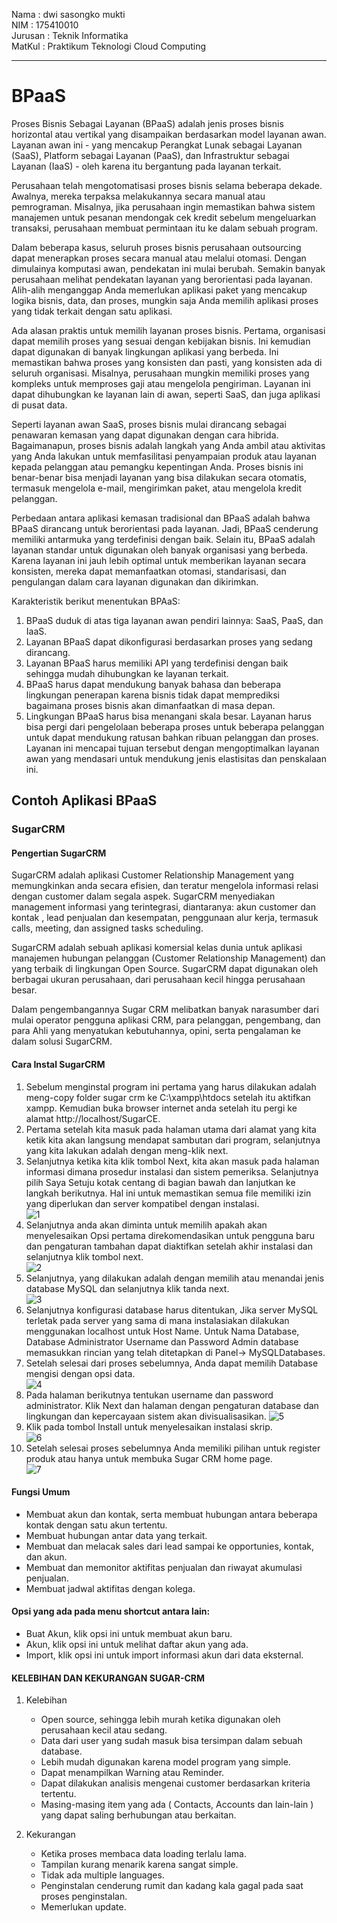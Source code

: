 Nama    : dwi sasongko mukti  
NIM     : 175410010  
Jurusan : Teknik Informatika  
MatKul  : Praktikum Teknologi Cloud Computing 
***********

# BPaaS  
Proses Bisnis Sebagai Layanan (BPaaS) adalah jenis proses bisnis horizontal atau vertikal yang disampaikan berdasarkan model layanan awan. Layanan awan ini - yang mencakup Perangkat Lunak sebagai Layanan (SaaS), Platform sebagai Layanan (PaaS), dan Infrastruktur sebagai Layanan (IaaS) - oleh karena itu bergantung pada layanan terkait.  

Perusahaan telah mengotomatisasi proses bisnis selama beberapa dekade. Awalnya, mereka terpaksa melakukannya secara manual atau pemrograman. Misalnya, jika perusahaan ingin memastikan bahwa sistem manajemen untuk pesanan mendongak cek kredit sebelum mengeluarkan transaksi, perusahaan membuat permintaan itu ke dalam sebuah program.  

Dalam beberapa kasus, seluruh proses bisnis perusahaan outsourcing dapat menerapkan proses secara manual atau melalui otomasi. Dengan dimulainya komputasi awan, pendekatan ini mulai berubah. Semakin banyak perusahaan melihat pendekatan layanan yang berorientasi pada layanan. Alih-alih menganggap Anda memerlukan aplikasi paket yang mencakup logika bisnis, data, dan proses, mungkin saja Anda memilih aplikasi proses yang tidak terkait dengan satu aplikasi.  

Ada alasan praktis untuk memilih layanan proses bisnis. Pertama, organisasi dapat memilih proses yang sesuai dengan kebijakan bisnis. Ini kemudian dapat digunakan di banyak lingkungan aplikasi yang berbeda. Ini memastikan bahwa proses yang konsisten dan pasti, yang konsisten ada di seluruh organisasi. Misalnya, perusahaan mungkin memiliki proses yang kompleks untuk memproses gaji atau mengelola pengiriman. Layanan ini dapat dihubungkan ke layanan lain di awan, seperti SaaS, dan juga aplikasi di pusat data.  

Seperti layanan awan SaaS, proses bisnis mulai dirancang sebagai penawaran kemasan yang dapat digunakan dengan cara hibrida. Bagaimanapun, proses bisnis adalah langkah yang Anda ambil atau aktivitas yang Anda lakukan untuk memfasilitasi penyampaian produk atau layanan kepada pelanggan atau pemangku kepentingan Anda. Proses bisnis ini benar-benar bisa menjadi layanan yang bisa dilakukan secara otomatis, termasuk mengelola e-mail, mengirimkan paket, atau mengelola kredit pelanggan.  

Perbedaan antara aplikasi kemasan tradisional dan BPaaS adalah bahwa BPaaS dirancang untuk berorientasi pada layanan. Jadi, BPaaS cenderung memiliki antarmuka yang terdefinisi dengan baik. Selain itu, BPaaS adalah layanan standar untuk digunakan oleh banyak organisasi yang berbeda. Karena layanan ini jauh lebih optimal untuk memberikan layanan secara konsisten, mereka dapat memanfaatkan otomasi, standarisasi, dan pengulangan dalam cara layanan digunakan dan dikirimkan.  

Karakteristik berikut menentukan BPAaS:  
1. BPaaS duduk di atas tiga layanan awan pendiri lainnya: SaaS, PaaS, dan IaaS.  
2. Layanan BPaaS dapat dikonfigurasi berdasarkan proses yang sedang dirancang.  
3. Layanan BPaaS harus memiliki API yang terdefinisi dengan baik sehingga mudah dihubungkan ke layanan terkait.  
4. BPaaS harus dapat mendukung banyak bahasa dan beberapa lingkungan penerapan karena bisnis tidak dapat memprediksi bagaimana proses bisnis akan dimanfaatkan di masa depan.  
5. Lingkungan BPaaS harus bisa menangani skala besar. Layanan harus bisa pergi dari pengelolaan beberapa proses untuk beberapa pelanggan untuk dapat mendukung ratusan bahkan ribuan pelanggan dan proses. Layanan ini mencapai tujuan tersebut dengan mengoptimalkan layanan awan yang mendasari untuk mendukung jenis elastisitas dan penskalaan ini.  

## Contoh Aplikasi BPaaS  
### SugarCRM  

#### Pengertian SugarCRM  

SugarCRM adalah aplikasi Customer Relationship Management yang memungkinkan anda secara efisien, dan teratur mengelola informasi relasi dengan customer dalam segala aspek. SugarCRM menyediakan management informasi yang terintegrasi, diantaranya: akun customer dan kontak , lead penjualan dan kesempatan, penggunaan alur kerja, termasuk calls, meeting, dan assigned tasks scheduling.  

SugarCRM adalah sebuah aplikasi komersial kelas dunia untuk aplikasi manajemen hubungan pelanggan (Customer Relationship Management) dan yang terbaik di lingkungan Open Source. SugarCRM dapat digunakan oleh berbagai ukuran perusahaan, dari perusahaan kecil hingga perusahaan besar.  

Dalam pengembangannya Sugar CRM melibatkan banyak narasumber dari mulai operator pengguna aplikasi CRM, para pelanggan, pengembang, dan para Ahli yang menyatukan kebutuhannya, opini, serta pengalaman ke dalam solusi SugarCRM.  

#### Cara Instal SugarCRM  

1. Sebelum menginstal program ini pertama yang harus dilakukan adalah meng-copy folder sugar crm ke C:\xampp\htdocs setelah itu aktifkan xampp. Kemudian buka browser internet anda setelah itu pergi ke alamat http://localhost/SugarCE.  
2. Pertama setelah kita masuk pada halaman utama dari alamat yang kita ketik kita akan langsung mendapat sambutan dari program, selanjutnya yang kita lakukan adalah dengan meng-klik next.  
3. Selanjutnya ketika kita klik tombol Next, kita akan masuk pada halaman informasi dimana prosedur instalasi dan sistem pemeriksa. Selanjutnya pilih Saya Setuju kotak centang di bagian bawah dan lanjutkan ke langkah berikutnya. Hal ini untuk memastikan semua file memiliki izin yang diperlukan dan server kompatibel dengan instalasi.  
![1](image/1.jpg)  
4.  Selanjutnya anda akan diminta untuk memilih apakah akan menyelesaikan Opsi pertama direkomendasikan untuk pengguna baru dan pengaturan tambahan dapat diaktifkan setelah akhir instalasi dan selanjutnya klik tombol next.  
![2](image/2.jpg)  
5.  Selanjutnya, yang dilakukan adalah dengan memilih atau menandai jenis database MySQL dan selanjutnya klik tanda next.  
![3](image/3.jpg)  
6.  Selanjutnya konfigurasi database harus ditentukan, Jika server MySQL terletak pada server yang sama di mana instalasiakan dilakukan menggunakan localhost untuk Host Name. Untuk Nama Database, Database Administrator Username dan Password Admin database memasukkan rincian yang telah ditetapkan di Panel-> MySQLDatabases.  
7.  Setelah selesai dari proses sebelumnya, Anda dapat memilih Database mengisi dengan opsi data.  
![4](image/4.jpg)  
8. Pada halaman berikutnya tentukan username dan password administrator. Klik Next dan halaman dengan pengaturan database dan lingkungan dan kepercayaan sistem akan divisualisasikan. 
![5](image/5.jpg)  
9. Klik pada tombol Install untuk menyelesaikan instalasi skrip.  
![6](image/6.jpg)  
10.  Setelah selesai proses sebelumnya Anda memiliki pilihan untuk register produk atau hanya untuk membuka Sugar CRM home page.  
![7](image/7.jpg) 

#### Fungsi Umum  
-  Membuat akun dan kontak, serta membuat hubungan antara beberapa kontak dengan satu akun tertentu.  
-  Membuat hubungan antar data yang terkait.  
-  Membuat dan melacak sales dari lead sampai ke opportunies, kontak, dan akun.  
-  Membuat dan memonitor aktifitas penjualan dan riwayat akumulasi penjualan.  
-  Membuat jadwal aktifitas dengan kolega.  

#### Opsi yang ada pada menu shortcut antara lain:  
-  Buat Akun, klik opsi ini untuk membuat akun baru.  
-  Akun, klik opsi ini untuk melihat daftar akun yang ada.  
-  Import, klik opsi ini untuk import informasi akun dari data eksternal.  

#### KELEBIHAN DAN KEKURANGAN SUGAR-CRM  
1. Kelebihan  
    - Open source, sehingga lebih murah ketika digunakan oleh perusahaan kecil atau sedang.  
    - Data dari user yang sudah masuk bisa tersimpan dalam sebuah database.  
    - Lebih mudah digunakan karena model program yang simple. 
    - Dapat menampilkan Warning atau Reminder.  
    - Dapat dilakukan analisis mengenai customer berdasarkan kriteria tertentu.  
    - Masing-masing item yang ada ( Contacts, Accounts dan lain-lain )   yang dapat saling berhubungan atau berkaitan.  

2. Kekurangan  
    - Ketika proses membaca data loading terlalu lama.  
    - Tampilan kurang menarik karena sangat simple.  
    - Tidak ada multiple languages.  
    - Penginstalan cenderung rumit dan kadang kala gagal pada saat proses penginstalan.  
    - Memerlukan update.  
